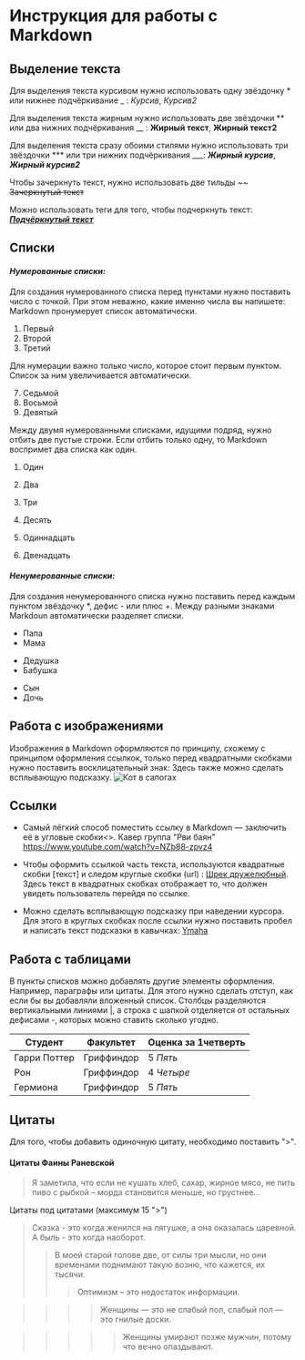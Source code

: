 # Инструкция для работы с Markdown

## Выделение текста
Для выделения текста курсивом нужно использовать одну звёздочку * или нижнее подчёркивание _ :
*Курсив*, _Курсив2_

Для выделения текста жирным нужно использовать две звёздочки ** или два нижних подчёркивания __ :
**Жирный текст**, __Жирный текст2__

Для выделения текста сразу обоими стилями нужно использовать три звёздочки *** или три нижних подчёркивания ___:
***Жирный курсив***, ___Жирный курсив2___

Чтобы зачеркнуть текст, нужно использовать две тильды ~~
~~Зачеркнутый текст~~

Можно использовать теги для того, чтобы подчеркнуть текст:
<u>***Подчёркнутый текст***</u>

## Списки
#### *Нумерованные списки:*
Для создания нумерованного списка перед пунктами нужно поставить число с точкой. При этом неважно, какие именно числа вы напишете: Markdown пронумерует список автоматически.
1. Первый
1. Второй
1. Третий

Для нумерации важно только число, которое стоит первым пунктом. Список за ним увеличивается автоматически.

7. Седьмой
7. Восьмой
7. Девятый

Между двумя нумерованными списками, идущими подряд, нужно отбить две пустые строки. Если отбить только одну, то Markdown воспримет два списка как один.

1. Один
2. Два
3. Три

10. Десять
11. Одиннадцать
12. Двенадцать

#### *Ненумерованные списки:*

Для создания ненумерованного списка нужно поставить перед каждым пунктом звёздочку *, дефис - или плюс +.
Между разными знаками Markdoun автоматически разделяет списки.

* Папа
* Мама
+ Дедушка
+ Бабушка
- Сын
- Дочь



## Работа с изображениями

Изображения в Markdown оформляются по принципу, схожему с принципом оформления ссылкок, только перед квадратными скобками нужно поставить восклицательный знак: Здесь также можно сделать всплывающую подсказку. ![Кот в сапогах](https://look.com.ua/pic/201210/2560x1600/look.com.ua-51089.jpg "Права на изображение защищены!") 

## Ссылки
- Самый лёгкий способ поместить ссылку в Markdown — заключить её в угловые скобки<>.
Кавер группа "Рви баян" <https://www.youtube.com/watch?v=NZb88-zpvz4>

- Чтобы оформить ссылкой часть текста, используются квадратные скобки [текст] и следом круглые скобки (url) : [Шрек дружелюбный](http://es.web.img3.acsta.net/r_1280_720/medias/nmedia/18/71/56/64/19453059.jpg). Здесь текст в квадратных скобках отображает то, что должен  увидеть пользователь перейдя по ссылке.

- Можно сделать всплывающую подсказку при наведении курсора. Для этого в круглых скобках после ссылки нужно поставить пробел и написать текст подсказки в кавычках: [Ymaha](https://cutewallpaper.org/21/yamaha-r3-wallpaper/Motorcycles-Wallpapers-Yamaha-Yzf-r6-Free-Wallpaper-.jpg  "Посмотреть изображение") 


## Работа с таблицами

В пункты списков можно добавлять другие элементы оформления. Например, параграфы или цитаты. Для этого нужно сделать отступ, как если бы вы добавляли вложенный список.
 Столбцы разделяются вертикальными линиями |, а строка с шапкой отделяется от остальных дефисами -, которых можно ставить сколько угодно.

 |Студент| Факультет |  Оценка за 1четверть |
 |-------|-----------|----------------------|
 | Гарри Поттер    | Гриффиндор  |5 *Пять*  |
 | Рон             | Гриффиндор  |4 *Четыре*|  
 | Гермиона        | Гриффиндор  |5 *Пять*  |

## Цитаты

Для того, чтобы добавить одиночную цитату, необходимо поставить ">".
#### Цитаты Фаины Раневской
> Я заметила, что если не кушать хлеб, сахар, жирное мясо, не пить пиво с рыбкой – морда становится меньше, но грустнее…

Цитаты под цитатами (максимум 15 ">")
> Сказка - это когда женился на лягушке, а она оказалась царевной. А быль - это когда наоборот.
>> В моей старой голове две, от силы три мысли, но они временами поднимают такую возню, что кажется, их тысячи.
>>> Оптимизм – это недостаток информации.

>>>> Женщины — это не слабый пол, слабый пол — это гнилые доски.

>>>>> Женщины умирают позже мужчин, потому что вечно опаздывают.